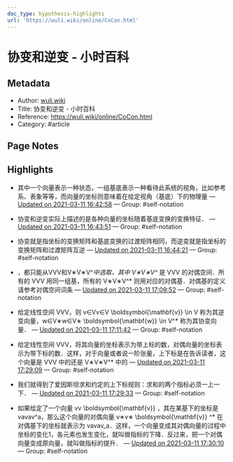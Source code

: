 ```yaml
---
doc_type: hypothesis-highlights
url: 'https://wuli.wiki/online/CoCon.html'
---
```


# 协变和逆变 - 小时百科

## Metadata
- Author: [wuli.wiki]()
- Title: 协变和逆变 - 小时百科
- Reference: https://wuli.wiki/online/CoCon.html
- Category: #article

## Page Notes
## Highlights
- 其中一个向量表示一种状态，一组基底表示一种看待此系统的视角，比如参考系、表象等等，而向量的坐标则意味着在给定视角（基底）下的物理量 — [Updated on 2021-03-11 16:42:58](https://hyp.is/yDHgooJFEeukPUMFMZ08hg/wuli.wiki/online/CoCon.html) — Group: #self-notation

- 协变和逆变实际上描述的是各种向量的坐标随着基底变换的变换特征． — [Updated on 2021-03-11 16:43:51](https://hyp.is/54nFPIJFEeuGJB_I7bLzYA/wuli.wiki/online/CoCon.html) — Group: #self-notation

- 协变就是指坐标的变换矩阵和基底变换的过渡矩阵相同，而逆变就是指坐标的变换矩阵和过渡矩阵互逆 — [Updated on 2021-03-11 16:44:21](https://hyp.is/-cmrfIJFEeuZpqMQINd-WA/wuli.wiki/online/CoCon.html) — Group: #self-notation

- ，都只能从VVV和V∗V∗V^*中选取，其中 V∗V∗V^* 是 VVV 的对偶空间．所有的 VVV 用同一组基，所有的 V∗V∗V^* 则用对应的对偶基．对偶基的定义请参考对偶空间词条 — [Updated on 2021-03-11 17:09:52](https://hyp.is/ijx-8oJJEeuiIcMSWt7aQw/wuli.wiki/online/CoCon.html) — Group: #self-notation

-  给定线性空间 VVV，则 v∈Vv∈V \boldsymbol{\mathbf{v}} \in V 称为其逆变向量，w∈V∗w∈V∗ \boldsymbol{\mathbf{w}} \in V^* 称为其协变向量． — [Updated on 2021-03-11 17:11:42](https://hyp.is/y4bkOIJJEeuyFRdVWWnxBg/wuli.wiki/online/CoCon.html) — Group: #self-notation

-  给定线性空间 VVV，将其向量的坐标表示为带上标的数，对偶向量的坐标表示为带下标的数．这样，对于向量或者说一阶张量，上下标是在告诉读者，这个向量是 VVV 中的还是 V∗V∗V^* 中的 — [Updated on 2021-03-11 17:29:09](https://hyp.is/O6wSVIJMEeubias654nD5w/wuli.wiki/online/CoCon.html) — Group: #self-notation

- 我们就得到了爱因斯坦求和约定的上下标规则：求和的两个指标必须一上一下． — [Updated on 2021-03-11 17:29:33](https://hyp.is/Sg6f9oJMEeuQSNtZuXzBjQ/wuli.wiki/online/CoCon.html) — Group: #self-notation

-  如果给定了一个向量 vv \boldsymbol{\mathbf{v}} ，其在某基下的坐标是 vavav^a，那么这个向量的对偶向量 v∗v∗ \boldsymbol{\mathbf{v}} ^* 在对偶基下的坐标就表示为 vavav_a．这样，一个向量变成其对偶向量的过程中坐标的变化1，各元素也发生变化，就叫做指标的下降．反过来，把一个对偶向量变成原向量，就叫做指标的提升． — [Updated on 2021-03-11 17:30:10](https://hyp.is/YAlSJIJMEeuSS7tnhapJPQ/wuli.wiki/online/CoCon.html) — Group: #self-notation




